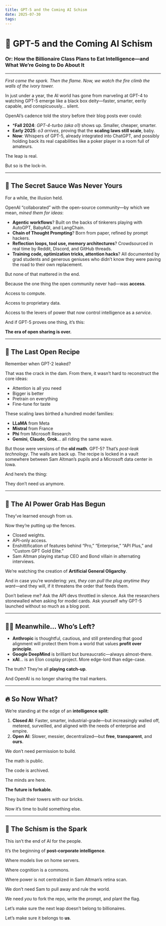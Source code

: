 ```yaml
---
title: GPT-5 and the Coming AI Schism
date: 2025-07-30
tags:
---
```

# **🧠 GPT-5 and the Coming AI Schism**

  
### **Or: How the Billionaire Class Plans to Eat Intelligence—and What We’re Going to Do About It**

---

_First came the spark. Then the flame. Now, we watch the fire climb the walls of the ivory tower._

In just under a year, the AI world has gone from marveling at GPT-4 to watching GPT-5 emerge like a black box deity—faster, smarter, eerily capable, and conspicuously… silent.

OpenAI’s cadence told the story before their blog posts ever could:

* ***Fall 2024**: _GPT-4-turbo (aka o1)_ shows up. Smaller, cheaper, smarter.
* **Early 2025**: _o3 arrives_, proving that the **scaling laws still scale**, baby.
* **Now**: Whispers of GPT-5, already integrated into ChatGPT, and possibly holding back its real capabilities like a poker player in a room full of amateurs.

The leap is real.

But so is the lock-in.

---
## **🧪 The Secret Sauce Was Never Yours**

For a while, the illusion held.

OpenAI “collaborated” with the open-source community—by which we mean, _mined them for ideas_:

- **Agentic workflows**? Built on the backs of tinkerers playing with AutoGPT, BabyAGI, and LangChain.
- **Chain of Thought Prompting**? Born from paper, refined by prompt hackers.
- **Reflection loops, tool use, memory architectures**? Crowdsourced in real time by Reddit, Discord, and GitHub threads.
- **Training code, optimization tricks, attention hacks**? All documented by grad students and generous geniuses who didn’t know they were paving the road to their own replacement.

But none of that mattered in the end.

Because the one thing the open community never had—was **access**.

Access to compute.

Access to proprietary data.

Access to the levers of power that now control intelligence as a _service_.

And if GPT-5 proves one thing, it’s this:

**The era of open sharing is over.**

---
## **🧰 The Last Open Recipe**

Remember when GPT-2 leaked?

That was the crack in the dam. From there, it wasn’t hard to reconstruct the core ideas:

- Attention is all you need
- Bigger is better
- Pretrain on everything
- Fine-tune for taste

These scaling laws birthed a hundred model families:

- **LLaMA** from Meta
- **Mistral** from France
- **Phi** from Microsoft Research
- **Gemini**, **Claude**, **Grok**… all riding the same wave.

But those were versions of the **old math**. GPT-5? That’s _post-leak technology_. The walls are back up. The recipe is locked in a vault somewhere between Sam Altman’s pupils and a Microsoft data center in Iowa.

And here’s the thing:

They don’t need us anymore.

---
## **🏴 The AI Power Grab Has Begun**

They’ve learned enough from us.

Now they’re putting up the fences.

- Closed weights.
- API-only access.
- Enshittification of features behind “Pro,” “Enterprise,” “API Plus,” and “Custom GPT Gold Elite.”
- Sam Altman playing startup CEO and Bond villain in alternating interviews.

We’re watching the creation of **Artificial General Oligarchy**.

And in case you’re wondering: _yes, they can pull the plug anytime they want_—and they will, if it threatens the order that feeds them.

Don’t believe me? Ask the API devs throttled in silence. Ask the researchers stonewalled when asking for model cards. Ask yourself why GPT-5 launched without so much as a blog post.

---
## **🧑‍🚀 Meanwhile… Who’s Left?**

- **Anthropic** is thoughtful, cautious, and still pretending that good alignment will protect them from a world that values **profit over principle**.
- **Google DeepMind** is brilliant but bureaucratic—always almost-there.
- **xAI**… is an Elon cosplay project. More edge-lord than edge-case.

The truth? They’re all **playing catch-up**.

And OpenAI is no longer sharing the trail markers.

---
## **🔥 So Now What?**

We’re standing at the edge of an **intelligence split**:

1. **Closed AI**: Faster, smarter, industrial-grade—but increasingly walled off, metered, surveilled, and aligned with the needs of enterprise and empire.
2. **Open AI**: Slower, messier, decentralized—but **free**, **transparent**, and **ours**.

We don’t need permission to build.

The math is public.

The code is archived.

The minds are here.

**The future is forkable.**

They built their towers with our bricks.

Now it’s time to build something else.

---
## **🧬 The Schism is the Spark**

This isn’t the end of AI for the people.

It’s the beginning of **post-corporate intelligence**.

Where models live on home servers.

Where cognition is a commons.

Where power is not centralized in Sam Altman’s retina scan.

We don’t need Sam to pull away and rule the world.

We need _you_ to fork the repo, write the prompt, and plant the flag.

Let’s make sure the next leap doesn’t belong to billionaires.

Let’s make sure it belongs to **us**.